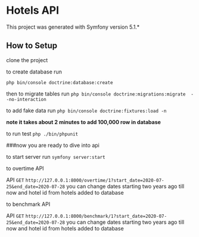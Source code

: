 # Hotels API

This project was generated with Symfony version 5.1.*

## How to Setup


clone the project
 
 to create database run
 
` php bin/console doctrine:database:create
` 

then to migrate tables run
`
 php bin/console doctrine:migrations:migrate  --no-interaction
`

to add fake data run 
`php bin/console doctrine:fixtures:load -n`

**note it takes about 2 minutes to add 100,000 row in database**

to run test
`php ./bin/phpunit
`

###now you are ready to dive into api

to start server run
`symfony server:start`



to overtime API

 API  `GET`  `http://127.0.0.1:8000/overtime/1?start_date=2020-07-25&end_date=2020-07-28`
you can change dates starting two years ago till now
and hotel id from hotels added to database

to benchmark API

 API  `GET`  `http://127.0.0.1:8000/benchmark/1?start_date=2020-07-25&end_date=2020-07-28`
you can change dates starting two years ago till now
and hotel id from hotels added to database

